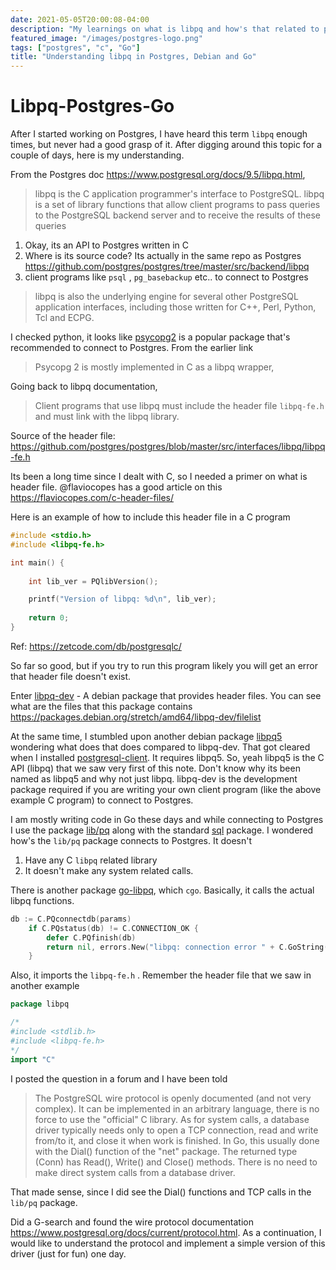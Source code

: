 ```yaml
---
date: 2021-05-05T20:00:08-04:00
description: "My learnings on what is libpq and how's that related to postgres"
featured_image: "/images/postgres-logo.png"
tags: ["postgres", "c", "Go"]
title: "Understanding libpq in Postgres, Debian and Go"
---
```


# Libpq-Postgres-Go

After I started working on Postgres, I have heard this term `libpq` enough times, but never had a good grasp of it. After digging around this topic for a couple of days, here is my understanding.

From the Postgres doc https://www.postgresql.org/docs/9.5/libpq.html, 

> libpq is the C application programmer's interface to PostgreSQL. libpq is a set of library functions that allow client programs to pass queries to the PostgreSQL backend server and to receive the results of these queries

1. Okay, its an API to Postgres written in C
2. Where is its source code? Its actually in the same repo as Postgres https://github.com/postgres/postgres/tree/master/src/backend/libpq
3. client programs like `psql` , `pg_basebackup` etc.. to connect to Postgres

> libpq is also the underlying engine for several other PostgreSQL application interfaces, including those written for C++, Perl, Python, Tcl and ECPG.

I checked python, it looks like [psycopg2](https://pypi.org/project/psycopg2/)  is a popular package that's recommended to connect to Postgres. From the earlier link

> Psycopg 2 is mostly implemented in C as a libpq wrapper,

Going back to libpq documentation,

> Client programs that use libpq must include the header file `libpq-fe.h` and must link with the libpq library.

Source of the header file: https://github.com/postgres/postgres/blob/master/src/interfaces/libpq/libpq-fe.h

Its been a long time since I dealt with C, so I needed a primer on what is header file. @flaviocopes has a good article on this https://flaviocopes.com/c-header-files/

Here is an example of how to include this header file in a C program

```c
#include <stdio.h>
#include <libpq-fe.h>

int main() {
    
    int lib_ver = PQlibVersion();

    printf("Version of libpq: %d\n", lib_ver);
    
    return 0;
}
```

Ref: https://zetcode.com/db/postgresqlc/

So far so good, but if you try to run this program likely you will get an error that header file doesn't exist.

Enter [libpq-dev](https://packages.debian.org/buster/libpq-dev) - A debian package that provides header files. You can see what are the files that this package contains https://packages.debian.org/stretch/amd64/libpq-dev/filelist

At the same time, I stumbled upon another debian package [libpq5](https://packages.debian.org/stretch/libpq5) wondering what does that does compared to libpq-dev. That got cleared when I installed [postgresql-client](https://packages.debian.org/buster/postgresql-client). It requires libpq5. So, yeah libpq5 is the C API (libpq) that we saw very first of this note. Don't know why its been named as libpq5 and why not just libpq. libpq-dev is the development package required if you are writing your own client program (like the above example C program) to connect to Postgres.

I am mostly writing code in Go these days and while connecting to Postgres I use the package [lib/pq](https://github.com/lib/pq) along with the standard [sql](https://github.com/golang/go/tree/master/src/database/sql) package. I wondered how's the `lib/pq` package connects to Postgres. It doesn't 

1. Have any C `libpq` related library 
2. It doesn't make any system related calls.

There is another package [go-libpq](https://github.com/jgallagher/go-libpq), which `cgo`. Basically, it calls the actual libpq functions.

```go
db := C.PQconnectdb(params)
	if C.PQstatus(db) != C.CONNECTION_OK {
		defer C.PQfinish(db)
		return nil, errors.New("libpq: connection error " + C.GoString(C.PQerrorMessage(db)))
	}
```

Also, it imports the `libpq-fe.h` . Remember the header file that we saw in another example

```go
package libpq

/*
#include <stdlib.h>
#include <libpq-fe.h>
*/
import "C"
```

I posted the question in a forum and I have been told 

>The PostgreSQL wire protocol is openly documented (and not very complex). It can be implemented in an arbitrary language, there is no force to use the "official" C library.
>As for system calls, a database driver typically needs only to open a TCP connection, read and write from/to it, and close it when work is finished. In Go, this usually done with the Dial() function of the "net" package. The returned type (Conn) has Read(), Write() and Close() methods. There is no need to make direct system calls from a database driver.

That made sense, since I did see the Dial() functions and TCP calls in the `lib/pq` package. 

Did a G-search and found the wire protocol documentation https://www.postgresql.org/docs/current/protocol.html. As a continuation, I would like to understand the protocol and implement a simple version of this driver (just for fun) one day.



